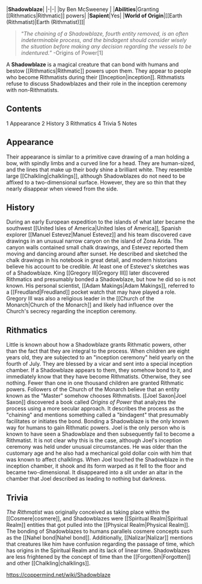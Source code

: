 |**Shadowblaze**|
|-|-|
|by  Ben McSweeney |
|**Abilities**|Granting [[Rithmatics\|Rithmatic]] powers|
|**Sapient**|Yes|
|**World of Origin**|[[Earth (Rithmatist)\|Earth (Rithmatist)]]|

>“*The chaining of a Shadowblaze, fourth entity removed, is an often indeterminable process, and the bindagent should consider wisely the situation before making any decision regarding the vessels to be indentured.*”
\-Origins of Power[1]


A **Shadowblaze** is a magical creature that can bond with humans and bestow [[Rithmatics\|Rithmatic]] powers upon them. They appear to people who become Rithmatists during their [[Inception\|inception]]. Rithmatists refuse to discuss Shadowblazes and their role in the inception ceremony with non-Rithmatists.

## Contents

1 Appearance
2 History
3 Rithmatics
4 Trivia
5 Notes


## Appearance
Their appearance is similar to a primitive cave drawing of a man holding a bow, with spindly limbs and a curved line for a head. They are human-sized, and the lines that make up their body shine a brilliant white. They resemble large [[Chalkling\|chalklings]], although Shadowblazes do not need to be affixed to a two-dimensional surface. However, they are so thin that they nearly disappear when viewed from the side.

## History
During an early European expedition to the islands of what later became the southwest [[United Isles of America\|United Isles of America]], Spanish explorer [[Manuel Estevez\|Manuel Estevez]] and his team discovered cave drawings in an unusual narrow canyon on the island of Zona Arida. The canyon walls contained small chalk drawings, and Estevez reported them moving and dancing around after sunset. He described and sketched the chalk drawings in his notebook in great detail, and modern historians believe his account to be credible. At least one of Estevez's sketches was of a Shadowblaze.
King [[Gregory III\|Gregory III]] later discovered Rithmatics and presumably bonded a Shadowblaze, but how he did so is not known. His personal scientist, [[Adam Makings\|Adam Makings]], referred to a [[Freudland\|Freudland]] pocket watch that may have played a role. Gregory III was also a religious leader in the [[Church of the Monarch\|Church of the Monarch]] and likely had influence over the Church's secrecy regarding the inception ceremony.

## Rithmatics
Little is known about how a Shadowblaze grants Rithmatic powers, other than the fact that they are integral to the process. When children are eight years old, they are subjected to an "inception ceremony" held yearly on the fourth of July. They are blessed by a vicar and sent into a special inception chamber. If a Shadowblaze appears to them, they somehow bond to it, and immediately know that they have become Rithmatists. Otherwise, they see nothing. Fewer than one in one thousand children are granted Rithmatic powers. Followers of the Church of the Monarch believe that an entity known as the "Master" somehow chooses Rithmatists. [[Joel Saxon\|Joel Saxon]] discovered a book called *Origins of Power* that analyzes the process using a more secular approach. It describes the process as the "chaining" and mentions something called a "bindagent" that presumably facilitates or initiates the bond. Bonding a Shadowblaze is the only known way for humans to gain Rithmatic powers.
Joel is the only person who is known to have seen a Shadowblaze and then subsequently fail to become a Rithmatist. It is not clear why this is the case, although Joel's inception ceremony was held under unusual circumstances. He was older than the customary age and he also had a mechanical gold dollar coin with him that was known to affect chalklings. When Joel touched the Shadowblaze in the inception chamber, it shook and its form warped as it fell to the floor and became two-dimensional. It disappeared into a slit under an altar in the chamber that Joel described as leading to nothing but darkness.

## Trivia
*The Rithmatist* was originally conceived as taking place within the [[Cosmere\|cosmere]], and Shadowblazes were [[Spiritual Realm\|Spiritual Realm]] entities that got pulled into the [[Physical Realm\|Physical Realm]]. The bonding of Shadowblazes to humans parallels cosmere concepts such as the [[Nahel bond\|Nahel bond]]. Additionally, [[Nalizar\|Nalizar]] mentions that creatures like him have confusion regarding the passage of time, which has origins in the Spiritual Realm and its lack of linear time. Shadowblazes are less frightened by the concept of time than the [[Forgotten\|Forgotten]] and other [[Chalkling\|chalklings]].


https://coppermind.net/wiki/Shadowblaze